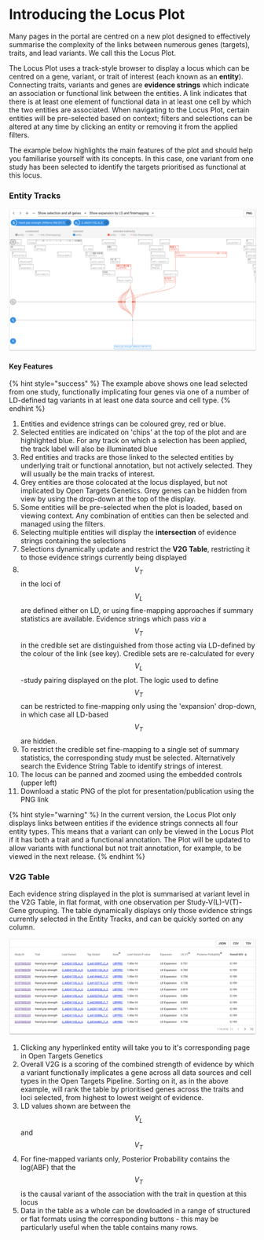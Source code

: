 # Introducing the Locus Plot

Many pages in the portal are centred on a new plot designed to effectively summarise the complexity of the links between numerous genes (targets), traits, and lead variants. We call this the Locus Plot. &#x20;

The Locus Plot uses a track-style browser to display a locus which can be centred on a gene, variant, or trait of interest (each known as an **entity**).  Connecting traits, variants and genes are **evidence strings** which indicate an association or functional link between the entities. A link indicates that there is at least one element of functional data in at least one cell by which the two entities are associated. When navigating to the Locus Plot, certain entities will be pre-selected based on context; filters and selections can be altered at any time by clicking an entity or removing it from the applied filters. &#x20;

The example below highlights the main features of the plot and should help you familiarise yourself with its concepts. In this case, one variant from one study has been selected to identify the targets prioritised as functional at this locus.

### Entity Tracks

![The plot contains four entity tracks - study, lead variant, tag variant, and gene. ](<../.gitbook/assets/Screen Shot 2018-10-02 at 10.35.55.png>)

#### Key Features

{% hint style="success" %}
The example above shows one lead selected from one study, functionally implicating four genes via one of a number of LD-defined tag variants in at least one data source and cell type.
{% endhint %}

1. Entities and evidence strings can be coloured grey, red or blue. &#x20;
2. Selected entities are indicated on 'chips' at the top of the plot and are highlighted blue. For any track on which a selection has been applied, the track label will also be illuminated blue
3. Red entities and tracks are those linked to the selected entities by underlying trait or functional annotation, but not actively selected. They will usually be the main tracks of interest. &#x20;
4. Grey entities are those colocated at the locus displayed, but not implicated by Open Targets Genetics. Grey genes can be hidden from view by using the drop-down at the top of the display.
5. Some entities will be pre-selected when the plot is loaded, based on viewing context. Any combination of entities can then be selected and managed using the filters.
6. Selecting multiple entities will display the **intersection** of evidence strings containing the selections
7. Selections dynamically update and restrict the **V2G Table**, restricting it to those evidence strings currently being displayed
8. $$V_T$$ in the loci of $$V_L$$ are defined either on LD, or using fine-mapping approaches if summary statistics are available. Evidence strings which pass _via_ a $$V_T$$ in the credible set are distinguished from those acting via LD-defined  by the colour of the link (see key).  Credible sets are re-calculated for every $$V_L$$ -study pairing displayed on the plot.  The logic used to define $$V_T$$ can be restricted to fine-mapping only using the 'expansion' drop-down, in which case all LD-based $$V_T$$ are hidden.
9. To restrict the credible set fine-mapping to a single set of summary statistics, the corresponding study must be selected. Alternatively search the Evidence String Table to identify strings of interest.
10. The locus can be panned and zoomed using the embedded controls (upper left)
11. Download a static PNG of the plot for presentation/publication using the PNG link&#x20;

{% hint style="warning" %}
In the current version, the Locus Plot only displays links between entities if the evidence strings connects all four entity types.  This means that a variant can only be viewed in the Locus Plot if it has both a trait and a functional annotation.  The Plot will be updated to allow variants with functional but not trait annotation, for example, to be viewed in the next release.
{% endhint %}

### V2G Table

Each evidence string displayed in the plot is summarised at variant level in the V2G Table, in flat format, with one observation per Study-V(L)-V(T)-Gene grouping. The table dynamically displays only those evidence strings currently selected in the Entity Tracks, and can be quickly sorted on any column.

![](<../.gitbook/assets/Screen Shot 2018-10-02 at 12.14.06.png>)

1. Clicking any hyperlinked entity will take you to it's corresponding page in Open Targets Genetics
2. Overall V2G is a scoring of the combined strength of evidence by which a variant functionally implicates a gene across all data sources and cell types in the Open Targets Pipeline.  Sorting on it, as in the above example, will rank the table by prioritised genes across the traits and loci selected, from highest to lowest weight of evidence.
3. LD values shown are between the $$V_L$$ and $$V_T$$&#x20;
4. For fine-mapped variants only, Posterior Probability contains the log(ABF) that the $$V_T$$ is the causal variant of the association with the trait in question at this locus&#x20;
5. Data in the table as a whole can be dowloaded in a range of structured or flat formats using the corresponding buttons - this may be particularly useful when the table contains many rows.
